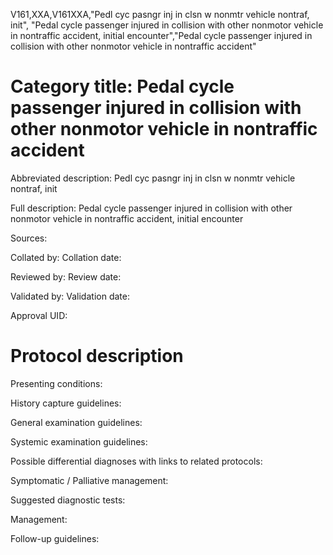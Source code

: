 V161,XXA,V161XXA,"Pedl cyc pasngr inj in clsn w nonmtr vehicle nontraf, init", "Pedal cycle passenger injured in collision with other nonmotor vehicle in nontraffic accident, initial encounter","Pedal cycle passenger injured in collision with other nonmotor vehicle in nontraffic accident"
# Category title: Pedal cycle passenger injured in collision with other nonmotor vehicle in nontraffic accident

Abbreviated description: Pedl cyc pasngr inj in clsn w nonmtr vehicle nontraf, init

Full description: Pedal cycle passenger injured in collision with other nonmotor vehicle in nontraffic accident, initial encounter

Sources:

Collated by:
Collation date:

Reviewed by:
Review date:

Validated by:
Validation date:

Approval UID:

# Protocol description

Presenting conditions:

History capture guidelines:

General examination guidelines:

Systemic examination guidelines:

Possible differential diagnoses with links to related protocols:

Symptomatic / Palliative management:

Suggested diagnostic tests:

Management:

Follow-up guidelines:
